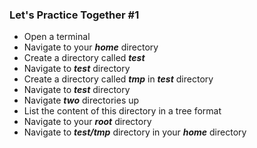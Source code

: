 ### Let's Practice Together \#1 

- Open a terminal
- Navigate to your ***home*** directory
- Create a directory called ***test***
- Navigate to ***test*** directory
- Create a directory called ***tmp*** in ***test*** directory
- Navigate to ***test*** directory
- Navigate ***two*** directories up
- List the content of this directory in a tree format
- Navigate to your ***root*** directory
- Navigate to ***test/tmp*** directory in your ***home*** directory
